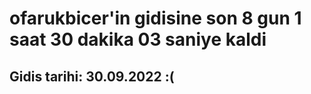 # ofarukbicer'in gidisine son 8 gun 1 saat 30 dakika 03 saniye kaldi

## Gidis tarihi: 30.09.2022 :(